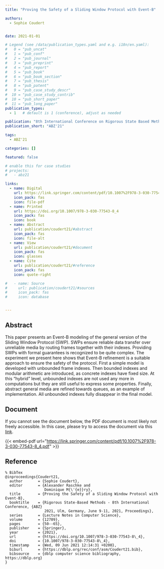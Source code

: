 ```yaml
---
title: "Proving the Safety of a Sliding Window Protocol with Event-B"

authors:
  - Sophie Coudert


date: 2021-01-01

# Legend (see /data/publication_types.yaml and e.g. i18n/en.yaml): 
#   0 = "pub_uncat"
#   1 = "pub_conf"
#   2 = "pub_journal"
#   3 = "pub_preprint"
#   4 = "pub_report"
#   5 = "pub_book"
#   6 = "pub_book_section"
#   7 = "pub_thesis"
#   8 = "pub_patent"
#   9 = "pub_case_study_descr"
#  10 = "pub_case_study_contrib"
#  10 = "pub_short_paper"
#  11 = "pub_long_paper"
publication_types:
  - 1   # default is 1 (conference), adjust as needed

publication: "8th International Conference on Rigorous State Based Methods (ABZ'21)"
publication_short: "ABZ'21"

tags:
  - ABZ'21

categories: []

featured: false

# enable this for case studies
# projects:
#   - abz21

links:
  - name: Digital
    url: https://link.springer.com/content/pdf/10.1007%2F978-3-030-77543-8_4.pdf
    icon_pack: fas
    icon: file-pdf
  - name: Printed
    url: https://doi.org/10.1007/978-3-030-77543-8_4
    icon_pack: fas
    icon: book
  - name: Abstract
    url: publication/coudert21/#abstract
    icon_pack: fas
    icon: file-alt
  - name: View
    url: publication/coudert21/#document
    icon_pack: fas
    icon: glasses
  - name: Cite
    url: publication/coudert21/#reference
    icon_pack: fas
    icon: quote-right

#   - name: Source
#     url: publication/coudert21/#sources
#     icon_pack: fas
#     icon: database


---
```


## Abstract

This paper presents an Event-B modeling of the general version of the Sliding Window Protocol (SWP). SWPs ensure reliable data transfer over unreliable media by routing frames together with their indexes. Providing SWPs with formal guarantees is recognized to be quite complex. The experiment we present here shows that Event-B refinement is a suitable approach to ensure the safety of the protocol. First a simple model is developed with unbounded frame indexes. Then bounded indexes and modular arithmetic are introduced, as concrete indexes have fixed size. At this “hybrid” level, unbounded indexes are not used any more in computations but they are still useful to express some properties. Finally, abstract general media are refined towards queues, as an example of implementation. All unbounded indexes fully disappear in the final model.

## Document

If you cannot see the document below, the PDF document is most likely not freely accessible. In this case, please try to access the document via this <a href="https://link.springer.com/content/pdf/10.1007%2F978-3-030-77543-8_4.pdf">link</a>.

{{< embed-pdf url="https://link.springer.com/content/pdf/10.1007%2F978-3-030-77543-8_4.pdf" >}}

## Reference

```
% BibTex
@inproceedings{Coudert21,
  author       = {Sophie Coudert},
  editor       = {Alexander Raschke and
                  Dominique M{\'{e}}ry},
  title        = {Proving the Safety of a Sliding Window Protocol with Event-B},
  booktitle    = {Rigorous State-Based Methods - 8th International Conference, {ABZ}
                  2021, Ulm, Germany, June 9-11, 2021, Proceedings},
  series       = {Lecture Notes in Computer Science},
  volume       = {12709},
  pages        = {50--65},
  publisher    = {Springer},
  year         = {2021},
  url          = {https://doi.org/10.1007/978-3-030-77543-8\_4},
  doi          = {10.1007/978-3-030-77543-8\_4},
  timestamp    = {Wed, 09 Jun 2021 12:14:31 +0200},
  biburl       = {https://dblp.org/rec/conf/asm/Coudert21.bib},
  bibsource    = {dblp computer science bibliography, https://dblp.org}
}


```

<!-- # add information for case study papers (if available)
## Sources

- **Used formal method:**
  [ASM](/method/asm)
- **Resources and tools:**
  Asmeta

For more information, please contact the <a href ="mailto:silvia.bonfanti@unibg.it;arcaini@nii.ac.jp;angelo.gargantini@unibg.it;scandurra@unibg.it;elvinia.riccobene@unimi.it">authors</a>-->


